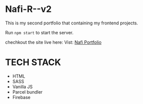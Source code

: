 # Nafi-R--v2

This is my second portfolio that containing my frontend projects.

Run `npm start` to start the server.

chechkout the site live here: Vist: [Nafi Portfolio](https://nafi-v2.web.app/)
    

# TECH STACK

- HTML
- SASS
- Vanilla JS
- Parcel bundler
- Firebase
